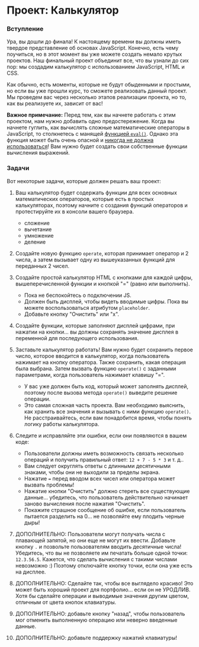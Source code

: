 # Проект: Калькулятор

### Вступление

Ура, вы дошли до финала! К настоящему времени вы должны иметь твердое представление об основах JavaScript. Конечно, есть чему поучиться, но в этот момент вы уже можете создать немало крутых проектов. Наш финальный проект объединит все, что вы узнали до сих пор: мы создадим калькулятор с использованием JavaScript, HTML и CSS.

Как обычно, есть моменты, которые не будут обыденными и простыми, но если вы уже прошли курс, то сможете реализовать данный проект. Мы проведем вас через несколько этапов реализации проекта, но то, как вы реализуете их, зависит от вас!

**Важное примечание:** Перед тем, как вы начнете работать с этим проектом, нам нужно добавить одно предостережение. Когда вы начнете гуглить, как вычислять сложные математические операторы в JavaScript, то столкнетесь с манящей [функцией `eval()`](https://developer.mozilla.org/ru/docs/Web/JavaScript/Reference/Global_Objects/eval). Однако эта функция может быть очень опасной и [никогда не должна использоваться](https://developer.mozilla.org/ru/docs/Web/JavaScript/Reference/Global_Objects/eval#%D0%9D%D0%B5_%D0%B8%D1%81%D0%BF%D0%BE%D0%BB%D1%8C%D0%B7%D1%83%D0%B9%D1%82%D0%B5_eval_%D0%B1%D0%B5%D0%B7_%D0%BD%D0%B5%D0%BE%D0%B1%D1%85%D0%BE%D0%B4%D0%B8%D0%BC%D0%BE%D1%81%D1%82%D0%B8!)! Вам нужно будет создать свои собственные функции вычисления выражений.

### Задачи

Вот некоторые задачи, которые должен решать ваш проект:

1. Ваш калькулятор будет содержать функции для всех основных математических операторов, которые есть в простых калькуляторах, поэтому начните с создания функций операторов и протестируйте их в консоли вашего браузера.
   - сложение
   - вычетание
   - умножение
   - деление

2. Создайте новую функцию `operate`, которая принимает оператор и 2 числа, а затем вызывает одну из вышеуказанных функций для переданных 2 чисел.

3. Создайте простой калькулятор HTML с кнопками для каждой цифры, вышеперечисленной функции и кнопкой "=" (равно или выполнить).
   - Пока не беспокойтесь о подключении JS.
   - Должен быть дисплей, чтобы видеть вводимые цифры. Пока вы можете воспользоваться атрибутом `placeholder`.
   - Добавьте кнопку "Очистить" или "x".

4. Создайте функции, которые заполняют дисплей цифрами, при нажатии на кнопки... вы должны сохранять значение дисплея в переменной для последующего использования.


5. Заставьте калькулятор работать! Вам нужно будет сохранить первое число, которое вводится в калькулятор, когда пользователь нажимает на кнопку оператора. Также сохранить, какая операция была выбрана. Затем вызвать функцию `operate()` с заданными параметрами, когда пользователь нажимает клавишу "=".
   - У вас уже должен быть код, который может заполнять дисплей, поэтому после вызова метода `operate()` выведите решение операции.
   - Это самая сложная часть проекта. Вам необходимо выяснить, как хранить все значения и вызывать с ними функцию `operate()`. Не расстраивайтесь, если вам понадобится время, чтобы понять логику работы калькулятора.


6. Следите и исправляйте эти ошибки, если они появляются в вашем коде:
   - Пользователи должны иметь возможность связать несколько операций и получить правильный ответ: `12 + 7 - 5 * 3` и т. д..
   - Вам следует округлять ответы с длинными десятичными знаками, чтобы они не выходили за пределы экрана.
   - Нажатие `=` перед вводом всех чисел или оператора может вызвать проблемы!
   - Нажатие кнопки "Очистить" должно стереть все существующие данные... убедитесь, что пользователь действительно начинает заново вычисления после нажатия "Очистить".
   - Покажите страшное сообщение об ошибке, если пользователь пытается разделить на 0... не позволяйте ему плодить черные дыры!

7. ДОПОЛНИТЕЛЬНО: Пользователи могут получать числа с плавающей запятой, но они еще не могут их ввести. Добавьте кнопку `.` и позвольте пользователям вводить десятичные числа! Убедитесь, что вы не позволяете им печатать больше одной точки: `12.3.56.5`. Кажется, что сделать вычисления с такими числами невозможно :) Поэтому отключайте кнопку точки, если она уже есть на дисплее.


8. ДОПОЛНИТЕЛЬНО: Сделайте так, чтобы все выглядело красиво! Это может быть хороший проект для портфолио... если он не УРОДЛИВ. Хотя бы сделайте операции и выводимые значения другим цветом, отличным от цвета кнопок клавиатуры.

9.  ДОПОЛНИТЕЛЬНО: добавьте кнопку "назад", чтобы пользователь мог отменить выполненную операцию или неверно введенные данные.

10. ДОПОЛНИТЕЛЬНО: добавьте поддержку нажатий клавиатуры!